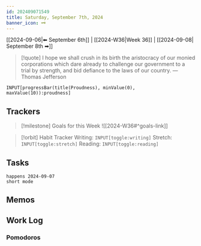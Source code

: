 ```yaml
---
id: 202409071549
title: Saturday, September 7th, 2024
banner_icon: 🗝️
---
```


[[2024-09-06|⬅ September 6th]] | [[2024-W36|Week 36]] | [[2024-09-08| September 8th ➡]]

> [!quote] I hope we shall crush in its birth the aristocracy of our monied corporations which dare already to challenge our government to a trial by strength, and bid defiance to the laws of our country.
> — Thomas Jefferson

```meta-bind
INPUT[progressBar(title(Proudness), minValue(0), maxValue(10)):proudness]
```

## Trackers

> [!milestone] Goals for this Week
> ![[2024-W36#^goals-link]]

> [!orbit] Habit Tracker
> Writing: `INPUT[toggle:writing]` Stretch: `INPUT[toggle:stretch]` Reading: `INPUT[toggle:reading]`

## Tasks

```tasks
happens 2024-09-07
short mode
```

## Memos

## Work Log

### Pomodoros
